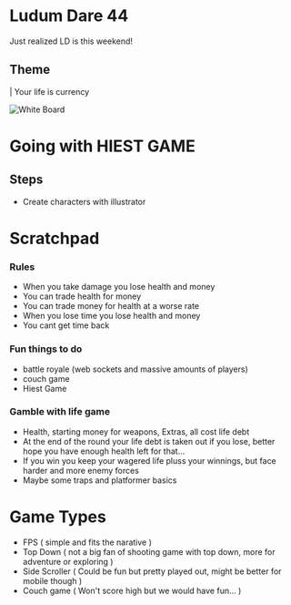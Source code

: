 # Ludum Dare 44
Just realized LD is this weekend!

## Theme
| Your life is currency

![White Board](https://i.imgur.com/caqANXx.jpg)

# Going with HIEST GAME

## Steps
- Create characters  with illustrator

# Scratchpad

### Rules
- When you take damage you lose health and money
- You can trade health for money
- You can trade money for health at a worse rate
- When you lose time you lose health and money
- You cant get time back

### Fun things to do
- battle royale (web sockets and massive amounts of players)
- couch game
- Hiest Game

### Gamble with life game
- Health, starting money for weapons, Extras, all cost life debt
- At the end of the round your life debt is taken out if you lose, better hope you have enough health left for that...
- If you win you keep your wagered life pluss your winnings, but face harder and more enemy forces
- Maybe some traps and platformer basics

# Game Types
- FPS ( simple and fits the narative )
- Top Down ( not a big fan of shooting game with top down, more for adventure or exploring )
- Side Scroller ( Could be fun but pretty played out, might be better for mobile though )
- Couch game ( Won't score high but we would have fun... )

# 
